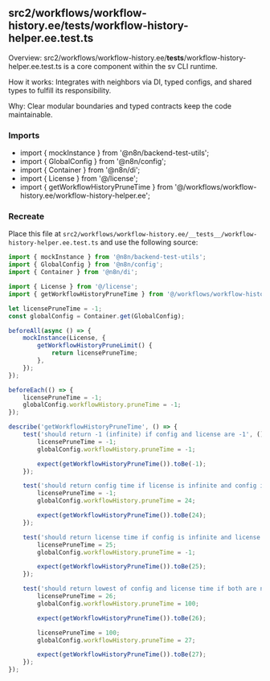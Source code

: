 ## src2/workflows/workflow-history.ee/__tests__/workflow-history-helper.ee.test.ts

Overview: src2/workflows/workflow-history.ee/__tests__/workflow-history-helper.ee.test.ts is a core component within the sv CLI runtime.

How it works: Integrates with neighbors via DI, typed configs, and shared types to fulfill its responsibility.

Why: Clear modular boundaries and typed contracts keep the code maintainable.

### Imports

- import { mockInstance } from '@n8n/backend-test-utils';
- import { GlobalConfig } from '@n8n/config';
- import { Container } from '@n8n/di';
- import { License } from '@/license';
- import { getWorkflowHistoryPruneTime } from '@/workflows/workflow-history.ee/workflow-history-helper.ee';

### Recreate

Place this file at `src2/workflows/workflow-history.ee/__tests__/workflow-history-helper.ee.test.ts` and use the following source:

```ts
import { mockInstance } from '@n8n/backend-test-utils';
import { GlobalConfig } from '@n8n/config';
import { Container } from '@n8n/di';

import { License } from '@/license';
import { getWorkflowHistoryPruneTime } from '@/workflows/workflow-history.ee/workflow-history-helper.ee';

let licensePruneTime = -1;
const globalConfig = Container.get(GlobalConfig);

beforeAll(async () => {
	mockInstance(License, {
		getWorkflowHistoryPruneLimit() {
			return licensePruneTime;
		},
	});
});

beforeEach(() => {
	licensePruneTime = -1;
	globalConfig.workflowHistory.pruneTime = -1;
});

describe('getWorkflowHistoryPruneTime', () => {
	test('should return -1 (infinite) if config and license are -1', () => {
		licensePruneTime = -1;
		globalConfig.workflowHistory.pruneTime = -1;

		expect(getWorkflowHistoryPruneTime()).toBe(-1);
	});

	test('should return config time if license is infinite and config is not', () => {
		licensePruneTime = -1;
		globalConfig.workflowHistory.pruneTime = 24;

		expect(getWorkflowHistoryPruneTime()).toBe(24);
	});

	test('should return license time if config is infinite and license is not', () => {
		licensePruneTime = 25;
		globalConfig.workflowHistory.pruneTime = -1;

		expect(getWorkflowHistoryPruneTime()).toBe(25);
	});

	test('should return lowest of config and license time if both are not -1', () => {
		licensePruneTime = 26;
		globalConfig.workflowHistory.pruneTime = 100;

		expect(getWorkflowHistoryPruneTime()).toBe(26);

		licensePruneTime = 100;
		globalConfig.workflowHistory.pruneTime = 27;

		expect(getWorkflowHistoryPruneTime()).toBe(27);
	});
});

```
